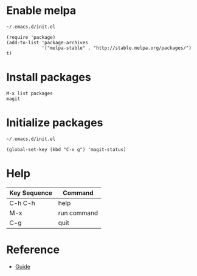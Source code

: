 # Enable melpa

```
~/.emacs.d/init.el

(require 'package)
(add-to-list 'package-archives
             '("melpa-stable" . "http://stable.melpa.org/packages/") t)
```


# Install packages

```
M-x list packages
magit
```


# Initialize packages

```
~/.emacs.d/init.el

(global-set-key (kbd "C-x g") 'magit-status)
```

# Help

Key Sequence | Command
--- | ---
C-h C-h | help
M-x | run command
C-g | quit



# Reference

- [Guide](http://www.jesshamrick.com/2012/09/10/absolute-beginners-guide-to-emacs/)